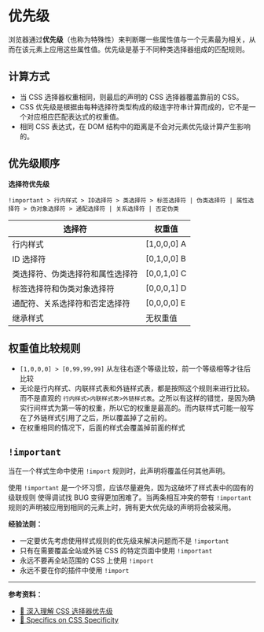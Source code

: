 # 优先级

浏览器通过**优先级**（也称为特殊性）来判断哪一些属性值与一个元素最为相关，从而在该元素上应用这些属性值。优先级是基于不同种类选择器组成的匹配规则。

## 计算方式

* 当 CSS 选择器权重相同，则最后的声明的 CSS 选择器覆盖靠前的 CSS。
* CSS 优先级是根据由每种选择符类型构成的级连字符串计算而成的，它不是一个对应相应匹配表达式的权重值。
* 相同 CSS 表达式，在 DOM 结构中的距离是不会对元素优先级计算产生影响的。

## 优先级顺序

**选择符优先级**

```
!important > 行内样式 > ID选择符 > 类选择符 > 标签选择符 | 伪类选择符 | 属性选择符 > 伪对象选择符 > 通配选择符 | 关系选择符 | 否定伪类
```

| 选择符                           | 权重值      |
| -------------------------------- | ----------- |
| 行内样式                         | [1,0,0,0] A |
| ID 选择符                        | [0,1,0,0] B |
| 类选择符、伪类选择符和属性选择符 | [0,0,1,0] C |
| 标签选择符和伪类对象选择符       | [0,0,0,1] D |
| 通配符、关系选择符和否定选择符   | [0,0,0,0] E |
| 继承样式                         | 无权重值    |

## 权重值比较规则

* `[1,0,0,0] > [0,99,99,99]` 从左往右逐个等级比较，前一个等级相等才往后比较
* 无论是行内样式、内联样式表和外链样式表，都是按照这个规则来进行比较。而不是直观的 `行内样式>内联样式表>外链样式表`。之所以有这样的错觉，是因为确实行间样式为第一等的权重，所以它的权重是最高的。而内联样式可能一般写在了外链样式引用了之后，所以覆盖掉了之前的。
* 在权重相同的情况下，后面的样式会覆盖掉前面的样式

## `!important`

当在一个样式生命中使用 `!import` 规则时，此声明将覆盖任何其他声明。

使用 `!important` 是一个坏习惯，应该尽量避免，因为这破坏了样式表中的固有的级联规则 使得调试找 BUG 变得更加困难了。当两条相互冲突的带有 `!important` 规则的声明被应用到相同的元素上时，拥有更大优先级的声明将会被采用。

**经验法则：**

* 一定要优先考虑使用样式规则的优先级来解决问题而不是 `!important`
* 只有在需要覆盖全站或外链 CSS 的特定页面中使用 `!important`
* 永远不要再全站范围的 CSS 上使用 `!import`
* 永远不要在你的插件中使用 `!import`

---

**参考资料：**

* [📝 深入理解 CSS 选择器优先级](https://juejin.im/post/5be3d07be51d457d4932b043)
* [📝 Specifics on CSS Specificity](https://css-tricks.com/specifics-on-css-specificity/)